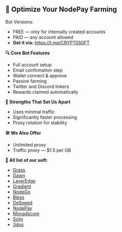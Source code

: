## 🎯 Optimize Your NodePay Farming

Bot Versions:

* FREE — only for internally created accounts  
* PAID — any account allowed 
* **Get it via:** https://t.me/CRYPT0S0FT


**🔍 Core Bot Features**

- Full account setup  
- Email confirmation step  
- Wallet connect & approve  
- Passive farming  
- Twitter and Discord linkers  
- Rewards claimed automatically

**💪 Strengths That Set Us Apart**

- Uses minimal traffic  
- Significantly faster processing  
- Proxy rotation for stability  

**🛠 We Also Offer**

- Unlimited proxy 
- Traffic proxy — $1.5 per GB

**🧩 All list of our soft:**
   * [Grass](https://github.com/QuantaRift/grass-bot)
   * [Dawn](https://github.com/QuantaRift/dawn-bot)
   * [LayerEdge](https://github.com/QuantaRift/layeredge-bot)
   * [Gradient](https://github.com/QuantaRift/gradient-network-bot)
   * [NodeGo](https://github.com/QuantaRift/nodego-bot)
   * [Bless](https://github.com/QuantaRift/bless-bot)
   * [DeSpeed](https://github.com/QuantaRift/despeed-bot)
   * [NodePay](https://github.com/QuantaRift/nodepay-bot)
   * [Monadscore](https://github.com/QuantaRift/monadscore-bot)
   * [Solix](https://github.com/QuantaRift/solix-bot)
   * [3dos](https://github.com/QuantaRift/3dos-bot)
